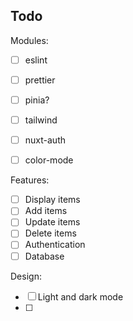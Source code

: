 ## Todo

Modules:
- [ ] eslint
- [ ] prettier
- [ ] pinia?
- [ ] tailwind
- [ ] nuxt-auth
- [ ] color-mode


Features:
- [ ] Display items
- [ ] Add items
- [ ] Update items
- [ ] Delete items
- [ ] Authentication
- [ ] Database

Design:
- [ ] Light and dark mode
- [ ] 